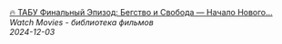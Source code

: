 <!--2024-12-03 17:00:30-->
<div class="yb">
  <a class="nodecor" href="/posts.html?filmy/tabu_finalnyj_epizod_begstvo_i_svoboda_nachalo_novogo_puti___mini-serial_s_tomom_hardi">
    <img class="preview" data-videoid="HtD--LuVX-Y" src="https://i1.ytimg.com/vi/HtD--LuVX-Y/hqdefault.jpg" align="middle" alt="">
  </a>
  <div class="inlbl text">
    <a class="nodecor" href="/posts.html?filmy/tabu_finalnyj_epizod_begstvo_i_svoboda_nachalo_novogo_puti___mini-serial_s_tomom_hardi">🔥 ТАБУ Финальный Эпизод: Бегство и Свобода — Начало Нового...</a><br>
    <i class="smaller2">Watch Movies - библиотека фильмов</i><br>
    <i class="smaller3">2024-12-03</i>
  </div>
</div>

